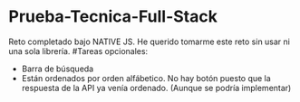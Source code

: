 # Prueba-Tecnica-Full-Stack
Reto completado bajo NATIVE JS. He querido tomarme este reto sin usar ni una sola librería. 
#Tareas opcionales:
- Barra de búsqueda
- Están ordenados por orden alfábetico. No hay botón puesto que la respuesta de la API ya venía ordenado. (Aunque se podría implementar)
